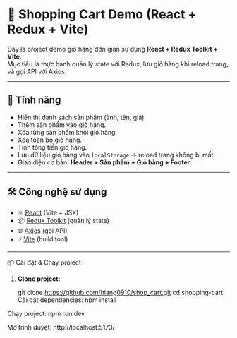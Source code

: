 # 🛒 Shopping Cart Demo (React + Redux + Vite)

Đây là project demo giỏ hàng đơn giản sử dụng **React + Redux Toolkit + Vite**.  
Mục tiêu là thực hành quản lý state với Redux, lưu giỏ hàng khi reload trang, và gọi API với Axios.

---

## 🚀 Tính năng

- Hiển thị danh sách sản phẩm (ảnh, tên, giá).
- Thêm sản phẩm vào giỏ hàng.
- Xóa từng sản phẩm khỏi giỏ hàng.
- Xóa toàn bộ giỏ hàng.
- Tính tổng tiền giỏ hàng.
- Lưu dữ liệu giỏ hàng vào `localStorage` → reload trang không bị mất.
- Giao diện cơ bản: **Header + Sản phẩm + Giỏ hàng + Footer**.

---

## 🛠️ Công nghệ sử dụng

- ⚛️ [React](https://react.dev/) (Vite + JSX)
- 📦 [Redux Toolkit](https://redux-toolkit.js.org/) (quản lý state)
- 🌐 [Axios](https://axios-http.com/) (gọi API)
- ⚡ [Vite](https://vite.dev/) (build tool)

---

 📦 Cài đặt & Chạy project

1. **Clone project:**
 
   git clone https://github.com/hiang0910/shop_cart.git
   cd shopping-cart
Cài đặt dependencies:
npm install

Chạy project:
npm run dev

Mở trình duyệt:
http://localhost:5173/
